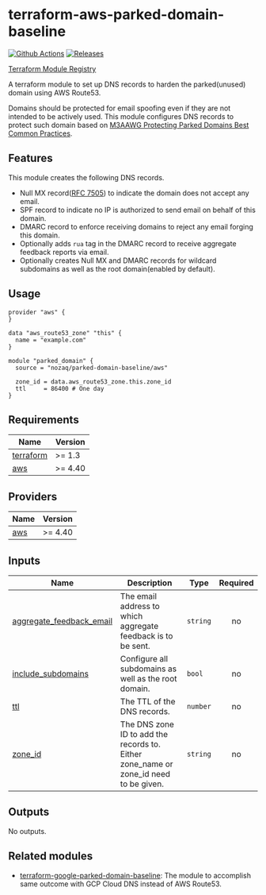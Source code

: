 # terraform-aws-parked-domain-baseline

[![Github Actions](https://github.com/nozaq/terraform-aws-parked-domain-baseline/actions/workflows/main.yml/badge.svg)](https://github.com/nozaq/terraform-aws-parked-domain-baseline/actions/workflows/main.yml)
[![Releases](https://img.shields.io/github/v/release/nozaq/terraform-aws-parked-domain-baseline)](https://github.com/nozaq/terraform-aws-parked-domain-baseline/releases/latest)

[Terraform Module Registry](https://registry.terraform.io/modules/nozaq/parked-domain-baseline/aws)

A terraform module to set up DNS records to harden the parked(unused) domain using AWS Route53.

Domains should be protected for email spoofing even if they are not intended to be actively used.
This module configures DNS records to protect such domain based on [M3AAWG Protecting Parked Domains Best Common Practices].

## Features

This module creates the following DNS records.

- Null MX record([RFC 7505]) to indicate the domain does not accept any email.
- SPF record to indicate no IP is authorized to send email on behalf of this domain.
- DMARC record to enforce receiving domains to reject any email forging this domain.
- Optionally adds `rua` tag in the DMARC record to receive aggregate feedback reports via email. 
- Optionally creates Null MX and DMARC records for wildcard subdomains as well as the root domain(enabled by default).

## Usage

```hcl
provider "aws" {
}

data "aws_route53_zone" "this" {
  name = "example.com"
}

module "parked_domain" {
  source = "nozaq/parked-domain-baseline/aws"

  zone_id = data.aws_route53_zone.this.zone_id
  ttl     = 86400 # One day
}
```

<!-- BEGINNING OF PRE-COMMIT-TERRAFORM DOCS HOOK -->
## Requirements

| Name | Version |
|------|---------|
| <a name="requirement_terraform"></a> [terraform](#requirement\_terraform) | >= 1.3 |
| <a name="requirement_aws"></a> [aws](#requirement\_aws) | >= 4.40 |

## Providers

| Name | Version |
|------|---------|
| <a name="provider_aws"></a> [aws](#provider\_aws) | >= 4.40 |

## Inputs

| Name | Description | Type | Required |
|------|-------------|------|:--------:|
| <a name="input_aggregate_feedback_email"></a> [aggregate\_feedback\_email](#input\_aggregate\_feedback\_email) | The email address to which aggregate feedback is to be sent. | `string` | no |
| <a name="input_include_subdomains"></a> [include\_subdomains](#input\_include\_subdomains) | Configure all subdomains as well as the root domain. | `bool` | no |
| <a name="input_ttl"></a> [ttl](#input\_ttl) | The TTL of the DNS records. | `number` | no |
| <a name="input_zone_id"></a> [zone\_id](#input\_zone\_id) | The DNS zone ID to add the records to. Either zone\_name or zone\_id need to be given. | `string` | no |

## Outputs

No outputs.
<!-- END OF PRE-COMMIT-TERRAFORM DOCS HOOK -->

## Related modules

- [terraform-google-parked-domain-baseline](https://github.com/nozaq/terraform-google-parked-domain-baseline): The module to accomplish same outcome with GCP Cloud DNS instead of AWS Route53.

[M3AAWG Protecting Parked Domains Best Common Practices]: https://www.m3aawg.org/sites/default/files/m3aawg_parked_domains_bcp-2022-06.pdf
[RFC 7505]: https://datatracker.ietf.org/doc/rfc7505/
